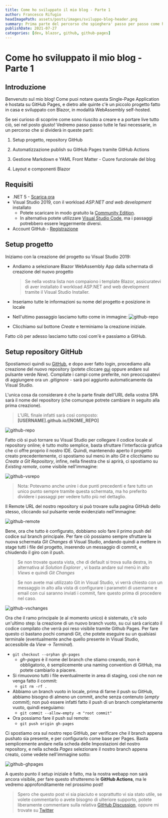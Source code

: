 ```yaml
---
title: Come ho sviluppato il mio blog - Parte 1
author: Francesco Rifugio
headImagePath: assets/posts/images/sviluppo-blog-header.png
summary: Prima parte del percorso che spieghera' passo per passo come ho sviluppato questo blog con Blazor e GitHub Pages.
publishDate: 2021-07-27
categories: [dev, blazor, github, github-pages]
---
```


# Come ho sviluppato il mio blog - Parte 1

## Introduzione

Benvenuto sul mio blog! Come puoi notare questa Single-Page Application è hostata su GitHub Pages, e dietro alle quinte c'è un piccolo progetto fatto in casa e sviluppato con Blazor, in modalità WebAssembly self-hosted.

Se sei curioso di scoprire come sono riuscito a creare e a portare live tutto ciò, sei nel posto giusto!
Vedremo passo passo tutte le fasi necessarie, in un percorso che si dividerà in queste parti:

1. Setup progetto, repository GitHub

2. Automatizzazione publish su GitHub Pages tramite GitHub Actions

3. Gestione Markdown e YAML Front Matter - Cuore funzionale del blog

4. Layout e componenti Blazor

## Requisiti

* .NET 5 - [Scarica ora](https://dotnet.microsoft.com/download)
* Visual Studio 2019, con il workload _ASP.NET and web development_ installato
  * Potete scaricare in modo gratuito la [Community Edition](https://visualstudio.microsoft.com/it/vs/community/).
  * In alternativa potete utilizzare [Visual Studio Code](https://code.visualstudio.com/download), ma i passaggi potrebbero essere leggermente diversi.
* Account GitHub - [Registrazione](https://github.com/join)

## Setup progetto

Iniziamo con la creazione del progetto su Visual Studio 2019:

* Andiamo a selezionare Blazor WebAssembly App dalla schermata di creazione del nuovo progetto
  > Se nella vostra lista non compaiono i template Blazor, assicuratevi di aver installato il workload ASP.NET and web development tramite il Visual Studio Installer.

* Inseriamo tutte le informazioni su nome del progetto e posizione in locale
* Nell'ultimo passaggio lasciamo tutto come in immagine: ![github-repo](assets/posts/images/sviluppo-blog-projsetup.png)
* Clicchiamo sul bottone _Create_ e terminiamo la creazione iniziale.

Fatto ciò per adesso lasciamo tutto così com'è e passiamo a GitHub.

## Setup repository GitHub

Spostiamoci quindi su [GitHub](https://github.com/), e dopo aver fatto login, procediamo alla creazione del nuovo repository (potete cliccare [qui](https://github.com/new) oppure andare sul pulsante verde _New_).
Compilate i campi come preferite, non preoccupatevi di aggiungere ora un _.gitignore_ - sarà poi aggiunto automaticamente da Visual Studio.

L'unica cosa da considerare è che la parte finale dell'URL della vostra SPA sarà il nome del repository (che comunque potrete cambiare in seguito alla prima creazione).
> L'URL finale infatti sarà così composto:
**[USERNAME].github.io/[NOME_REPO]**

![github-repo](assets/posts/images/sviluppo-blog-github-repo.png)

Fatto ciò si può tornare su Visual Studio per collegare il codice locale al repository online; è tutto molto semplice, basta sfruttare l'interfaccia grafica che ci offre proprio il nostro IDE.
Quindi, mantenendo aperto il progetto creato precedentemente, ci spostiamo sul menù in alto _Git_ e clicchiamo su _Create a Git Repository_, infine, nella finestra che si aprirà, ci spostiamo su _Existing remote_, come visibile nell'immagine:

![github-vsrepo](assets/posts/images/sviluppo-blog-github-vsrepo.png)

> Nota: Potevamo anche unire i due punti precedenti e fare tutto un unico punto sempre tramite questa schermata, ma ho preferito dividere i passaggi per vedere tutto più nel dettaglio.

Il Remote URL del nostro repository si può trovare sulla pagina GitHub dello stesso, cliccando sul pulsante verde evidenziato nell'immagine:

![github-remote](assets/posts/images/sviluppo-blog-github-remote.png)

Bene, ora che tutto è configurato, dobbiamo solo fare il primo push del codice sul branch principale. Per fare ciò possiamo sempre sfruttare la nuova schermata _Git Changes_ di Visual Studio, andando quindi a mettere in stage tutti i file del progetto, inserendo un messaggio di commit, e chiudendo il giro con il push.
> Se non trovate questa vista, che di default si trova sulla destra, in alternativa al _Solution Explorer_ , vi basta andare sul menù in alto _Views_ e quindi _Git Changes_


> Se non avete mai utilizzato Git in Visual Studio, vi verrà chiesto con un messaggio in alto alla vista di configurare i parametri di username e email con cui saranno inviati i commit, fare questo prima di procedere nel caso.

![github-vschanges](assets/posts/images/sviluppo-blog-github-vschanges.png)

Ora che il ramo principale (e al momento unico) è sistemato, c'è solo un'ultimo step: la creazione di un nuovo branch vuoto, su cui sarà caricato il codice compilato che verrà poi reso visibile tramite Github Pages.
Per fare questo ci bastano pochi comandi Git, che potete eseguire su un qualsiasi terminale (eventualmente anche quello presente in Visual Studio, accessibile da _View_ -> _Terminal_).

* ` git checkout --orphan gh-pages `
  * _gh-pages_ è il nome del branch che stiamo creando, non è obbligatorio, è semplicemente una naming convention di GitHub, ma potete cambiarlo a piacere.
* Si rimuovono tutti i file eventualmente in area di staging, così che non ne venga fatto il commit:
  * ` git rm -rf . `
* Abbiamo un branch vuoto in locale, prima di farne il push su GitHub, abbiamo bisogno di almeno un commit, anche senza contenuto (_empty commit_); non può essere infatti fatto il push di un branch completamente vuoto, quindi eseguiamo:
  * ` git commit --allow-empty -m "root commit" `
* Ora possiamo fare il push sul remote:
  * ` git push origin gh-pages `

Ci spostiamo ora sul nostro repo GitHub, per verificare che il branch appena pushato sia presente, e per configurarlo come base per Pages.
Basta semplicemente andare nella scheda delle Impostazioni del nostro repository, e nella scheda _Pages_ selezionare il nostro branch appena creato, come vedete nell'immagine sotto:

![github-ghpages](assets/posts/images/sviluppo-blog-github-ghpages.png)

A questo punto il setup iniziale è fatto, ma la nostra webapp non sarà ancora visibile, per fare questo sfrutteremo le **GitHub Actions**, ma le vedremo approfonditamente nel prossimo post!

>Spero che questo post vi sia piaciuto e soprattutto vi sia stato utile, se volete commentarlo o avete bisogno di ulteriore supporto, potete liberamente commentare sulla relativa [GitHub Discussion](https://github.com/frifugio/blog/discussions/5), oppure mi trovate su [Twitter](https://twitter.com/Dragonriffi92)
